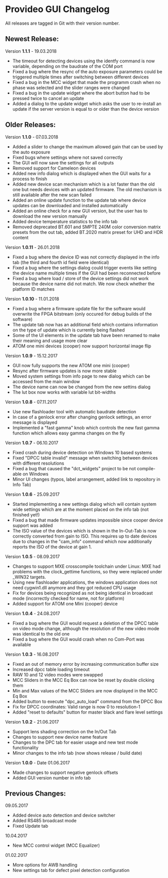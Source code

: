 # Provideo GUI Changelog

All releases are tagged in Git with their version number.

## Newest Release:

Version **1.1.1** - 19.03.2018

* The timeout for detecting devices using the identfy command is now variable, depending on the baudrate of the COM port
* Fixed a bug where the resync of the auto exposure parameters could be triggered multiple times after switching between different devices
* Fixed a bug in the MCC widget that made the programm crash when no phase was selected and the slider ranges were changed
* Fixed a bug in the update widget where the abort button had to be pressed twice to cancel an update
* Added a dialog to the update widget which asks the user to re-install an update if the server version is equal to or older than the device version

## Older Releases:

Version **1.1.0** - 07.03.2018

* Added a slider to change the maximum allowed gain that can be used by the auto exposure
* Fixed bugs where settings where not saved correctly
* The GUI will now save the settings for all outputs
* Removed support for Cameleon devices
* Added new info dialog which is displayed when the GUI waits for a process to finish
* Added new device scan mechanism which is a lot faster than the old one but needs devices with an updated firmware. The old mechanism is still available after the new scan failed
* Added an online update function to the update tab where device updates can be downloaded and installed automatically
* Added an online check for a new GUI version, but the user has to download the new version manually
* Added device temperature statistics to the info tab
* Removed deprecated BT.601 and SMPTE 240M color conversion matrix presets from the out tab, added BT.2020 matrix preset for UHD and HDR content

Version **1.0.11** - 26.01.2018

* Fixed a bug where the device ID was not correctly displayed in the info tab (the third and fourth id field were identical)
* Fixed a bug where the settings dialog could trigger events like setting the device name multiple times if the GUI had been reconnected before
* Fixed a bug where load / store of the device settings did not work because the device name did not match. We now check whether the platform ID matches

Version **1.0.10** - 11.01.2018

* Fixed a bug where a firmware update file for the software would overwrite the FPGA bitstream (only occured for debug builds of the software)
* The update tab now has an additional field which contains information on the type of update which is currently being flashed
* Some of the UI elements in the update tab have been renamed to make their meaning and usage more clear
* ATOM one mini devices (cooper) now support horizontal image flip

Version **1.0.9** - 15.12.2017

* GUI now fully supports the new ATOM one mini (cooper)
* Resync after firmware updates is now more stable
* Moved system settings from info page to new dialog which can be accessed from the main window
* The device name can now be changed from the new settins dialog
* The lut box now works with variable lut bit-widths

Version **1.0.8** - 07.11.2017

* Use new flashloader tool with automatic baudrate detection
* In case of a genlock error after changing genlock settings, an error message is displayed
* Implemented a "fast gamma" knob which controls the new fast gamma function which allows easy gamma changes on the fly

Version **1.0.7** - 06.10.2017

* Fixed crash during device detection on Windows 10 based systems
* Fixed "DPCC table invalid" message when switching between devices with different resolutions
* Fixed a bug that caused the "dct_widgets" project to be not compile-able on Windows
* Minor UI changes (typos, label arrangement, added link to repository in Info Tab)

Version **1.0.6** - 25.09.2017

* Started implementing a new settings dialog which will contain system wide settings which are at the moment placed on the info tab (not finished yet!)
* Fixed a bug that made firmware updates impossible since cooper device support was added
* The ISO value of the devices which is shown in the In-Out-Tab is now correctly converted from gain to ISO. This requires up to date devices due to changes in the "cam_info" command which now additionally reports the ISO of the device at gain 1.

Version **1.0.5** - 08.09.2017

* Changes to support MXE crosscompile toolchain under Linux: MXE had problems with the clock_gettime functions, so they were replaced under _WIN32 targets.
* Using new flashloader applications, the windows application does not need cygwin1.dll anymore and they got reduced CPU usage
* Fix for devices being recognized as not being identical in broadcast mode (incorrectly checked for name, not for platform)
* Added support for ATOM one Mini (cooper) device

Version **1.0.4** - 24.08.2017

* Fixed a bug where the GUI would request a deletion of the DPCC table on video mode change, although the resolution of the new video mode was identical to the old one
* Fixed a bug where the GUI would crash when no Com-Port was available

Version **1.0.3** - 16.08.2017

* Fixed an out of memory error by increasing communication buffer size
* Increased dpcc table loading timeout
* RAW 10 and 12 video modes were swapped
* MCC Sliders in the MCC Eq Box can now be reset by double clicking them
* Min and Max values of the MCC Sliders are now displayed in the MCC Eq Box
* Added button to execute "dpc_auto_load" command from the DPCC Box
* Fix for DPCC coordinates: Valid range is now 0 to resolution-1
* Added "reset to defaults" button for master black and flare level settings

Version **1.0.2** - 21.06.2017

* Support lens shading correction on the In/Out Tab
* Changes to support new device name feature
* Changes to the DPC tab for easier usage and new test mode functionality
* Minor changes to the info tab (now shows release / build date)

Version **1.0.0** - Date 01.06.2017

* Made changes to support negative genlock offsets
* Added GUI version number in info tab

## Previous Changes:

09.05.2017

* Added device auto detection and device switcher
* Added RS485 broadcast mode
* Fixed Update tab

10.04.2017

* New MCC control widget (MCC Equalizer)

01.02.2017

* More options for AWB handling
* New settings tab for defect pixel detection configuration
